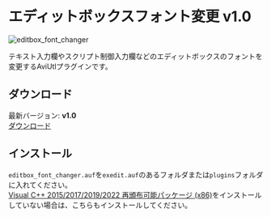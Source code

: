 # エディットボックスフォント変更 v1.0

![editbox_font_changer](https://user-images.githubusercontent.com/106879397/209973104-0d48cb92-a77e-4859-9207-8acd973dcb0d.png)


テキスト入力欄やスクリプト制御入力欄などのエディットボックスのフォントを変更するAviUtlプラグインです。

## ダウンロード
最新バージョン: **v1.0**  
[ダウンロード](https://github.com/mimaraka/aviutl-plugin-editbox_font_changer/releases/latest)  


## インストール
`editbox_font_changer.auf`を`exedit.auf`のあるフォルダまたは`plugins`フォルダに入れてください。  
[Visual C++ 2015/2017/2019/2022 再頒布可能パッケージ (x86)](https://aka.ms/vs/17/release/vc_redist.x86.exe)をインストールしていない場合は、こちらもインストールしてください。 
